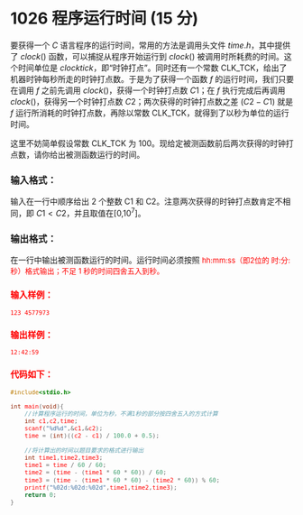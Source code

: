 # 1026 程序运行时间 (15 分)
要获得一个 $C$ 语言程序的运行时间，常用的方法是调用头文件 $time.h$，其中提供了 $clock()$ 函数，可以捕捉从程序开始运行到 $clock()$ 被调用时所耗费的时间。这个时间单位是 $clock tick$，即“时钟打点”。同时还有一个常数 CLK_TCK，给出了机器时钟每秒所走的时钟打点数。于是为了获得一个函数 $f$ 的运行时间，我们只要在调用 $f$ 之前先调用 $clock()$，获得一个时钟打点数 $C1$；在 $f$ 执行完成后再调用 $clock()$，获得另一个时钟打点数 $C2$；两次获得的时钟打点数之差 $(C2-C1)$ 就是 $f$ 运行所消耗的时钟打点数，再除以常数 CLK_TCK，就得到了以秒为单位的运行时间。

这里不妨简单假设常数 CLK_TCK 为 100。现给定被测函数前后两次获得的时钟打点数，请你给出被测函数运行的时间。
### 输入格式：
输入在一行中顺序给出 2 个整数 C1 和 C2。注意两次获得的时钟打点数肯定不相同，即 $C1 < C2$，并且取值在[$0$,$10^7$​​]。
### 输出格式：
在一行中输出被测函数运行的时间。运行时间必须按照 <font color = "red" size = "2px">hh:mm:ss（即2位的 <font color = "red" size = "2px">时:分:秒）格式输出；不足 1 秒的时间四舍五入到秒。
### 输入样例：
```
123 4577973
```
### 输出样例：
```
12:42:59
```
### 代码如下：
```c
#include<stdio.h>

int main(void){
    //计算程序运行的时间，单位为秒，不满1秒的部分按四舍五入的方式计算 
    int c1,c2,time;
    scanf("%d%d",&c1,&c2);
    time = (int)((c2 - c1) / 100.0 + 0.5);
    
    //将计算出的时间以题目要求的格式进行输出 
    int time1,time2,time3;
    time1 = time / 60 / 60;
    time2 = (time - (time1 * 60 * 60)) / 60;
    time3 = (time - (time1 * 60 * 60) - (time2 * 60)) % 60;
    printf("%02d:%02d:%02d",time1,time2,time3);
    return 0;
}
```